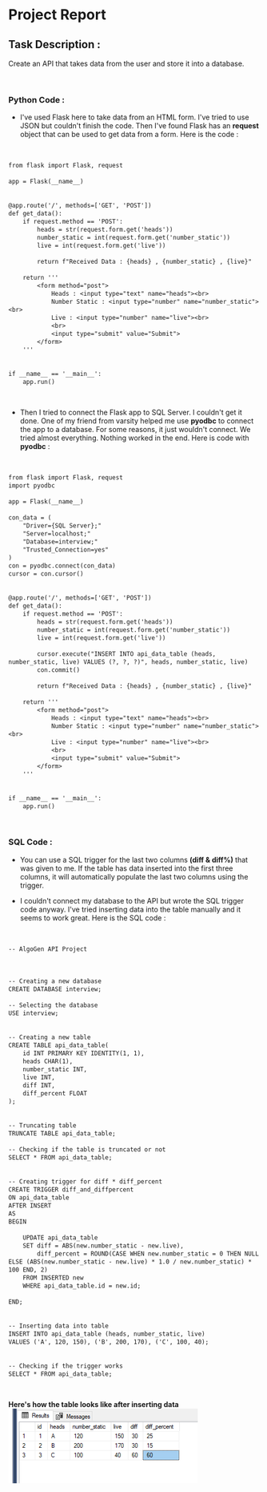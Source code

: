 # Project Report


## Task Description :
Create an API that takes data from the user and store it into a database.

<br>

### Python Code :

- I've used Flask here to take data from an HTML form. I've tried to use JSON but couldn't finish the code. Then I've found Flask has an **request** object that can be used to get data from a form. Here is the code :

<br>

```
from flask import Flask, request

app = Flask(__name__)


@app.route('/', methods=['GET', 'POST'])
def get_data():
    if request.method == 'POST':
        heads = str(request.form.get('heads'))
        number_static = int(request.form.get('number_static'))
        live = int(request.form.get('live'))

        return f"Received Data : {heads} , {number_static} , {live}"

    return '''
        <form method="post">
            Heads : <input type="text" name="heads"><br>
            Number Static : <input type="number" name="number_static"><br>
            Live : <input type="number" name="live"><br>
            <br>
            <input type="submit" value="Submit">
        </form>
    '''


if __name__ == '__main__':
    app.run()
```

<br>

- Then I tried to connect the Flask app to SQL Server. I couldn't get it done. One of my friend from varsity helped me use **pyodbc** to connect the app to a database. For some reasons, it just wouldn't connect. We tried almost everything. Nothing worked in the end. Here is code with **pyodbc** :

<br>

```
from flask import Flask, request
import pyodbc

app = Flask(__name__)

con_data = (
    "Driver={SQL Server};"
    "Server=localhost;"
    "Database=interview;"
    "Trusted_Connection=yes"
)
con = pyodbc.connect(con_data)
cursor = con.cursor()


@app.route('/', methods=['GET', 'POST'])
def get_data():
    if request.method == 'POST':
        heads = str(request.form.get('heads'))
        number_static = int(request.form.get('number_static'))
        live = int(request.form.get('live'))

        cursor.execute("INSERT INTO api_data_table (heads, number_static, live) VALUES (?, ?, ?)", heads, number_static, live)
        con.commit()

        return f"Received Data : {heads} , {number_static} , {live}"

    return '''
        <form method="post">
            Heads : <input type="text" name="heads"><br>
            Number Static : <input type="number" name="number_static"><br>
            Live : <input type="number" name="live"><br>
            <br>
            <input type="submit" value="Submit">
        </form>
    '''


if __name__ == '__main__':
    app.run()
```

<br>

### SQL Code :

- You can use a SQL trigger for the last two columns **(diff & diff%)** that was given to me. If the table has data inserted into the first three columns, it will automatically populate the last two columns using the trigger. 

- I couldn't connect my database to the API but wrote the SQL trigger code anyway. I've tried inserting data into the table manually and it seems to work great. Here is the SQL code :

<br>

```
-- AlgoGen API Project



-- Creating a new database
CREATE DATABASE interview;

-- Selecting the database
USE interview;


-- Creating a new table 
CREATE TABLE api_data_table(
    id INT PRIMARY KEY IDENTITY(1, 1),
	heads CHAR(1),
	number_static INT,
	live INT,
	diff INT,
	diff_percent FLOAT
);


-- Truncating table
TRUNCATE TABLE api_data_table;

-- Checking if the table is truncated or not
SELECT * FROM api_data_table;


-- Creating trigger for diff * diff_percent
CREATE TRIGGER diff_and_diffpercent
ON api_data_table
AFTER INSERT
AS
BEGIN
    
    UPDATE api_data_table
    SET diff = ABS(new.number_static - new.live),
        diff_percent = ROUND(CASE WHEN new.number_static = 0 THEN NULL ELSE (ABS(new.number_static - new.live) * 1.0 / new.number_static) * 100 END, 2)
    FROM INSERTED new
    WHERE api_data_table.id = new.id;
    
END;


-- Inserting data into table
INSERT INTO api_data_table (heads, number_static, live)
VALUES ('A', 120, 150), ('B', 200, 170), ('C', 100, 40);


-- Checking if the trigger works
SELECT * FROM api_data_table;
```

<br>

**Here's how the table looks like after inserting data**
<img src="https://github.com/HasibulHayat/Projects/blob/main/14.%20AlgoGen%20API%20Project/Codes/SQLQuery2.sql%20-%20DESKTOP-HASIB_SQLEXPRESS.interview%20(DESKTOP-HASIB_User%20(69))_%20-%20Microsoft%20SQL%20Server%20Management%20Studio%2010_21_2023%208_40_22%20PM.png">
